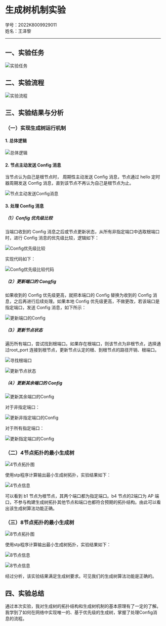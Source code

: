 # 生成树机制实验

学号：2022K8009929011  
姓名：王泽黎  

---

## 一、实验任务

![实验任务](./img/实验任务.png)

## 二、实验流程

![实验流程](./img/实验流程.png)

## 三、实验结果与分析

### （一）实现生成树运行机制

#### 1. 总体逻辑

![总体逻辑](./img/总体逻辑.png)

#### 2. 节点主动发送 Config 消息

当节点认为自己是根节点时， 周期性主动发送 Config 消息，节点通过 hello 定时器周期发送 Config 消息，直到该节点不再认为自己是根节点为止。

![节点主动发送Config消息](./img/发送configcode.png)

#### 3. 处理 Config 消息

##### （1）Config 优先级比较

当端口收到的 Config 消息之后或节点更新状态，从所有非指定端口中选取根端口时，进行 Config 消息的优先级比较，逻辑如下：

![Config优先级比较](./img/Config优先级比较逻辑.png)

实现代码如下：

![Config优先级比较代码](./img/config比较code.png)

##### （2）更新端口的 Congfig

如果收到的 Config 优先级更高，就把本端口的 Config 替换为收到的 Config 消息，之后再进行后续处理。如果本地 Config 优先级更高，不做更改，若该端口是指定端口，发送 Config 消息，如下所示：

![更新端口的Config](./img/更新configcode.png)

##### （3）更新节点状态

遍历所有端口，尝试找到根端口。如果存在根端口，则该节点为非根节点，选择通过root_port 连接到根节点，更新节点认定的根、到根节点的路径开销、根端口。

![寻找根端口](./img/寻找根端口code.png)

![更新节点状态](./img/更新节点状态code.png)

##### （4）更新其余端口的 Config

![更新其余端口的Config](./img/更新端口Config.png)

对于非指定端口：

![更新非指定端口的Config](./img/非指定端口code.png)

对于所有指定端口：

![更新指定端口的Config](./img/指定端口code.png)

### （二）4节点拓扑的最小生成树

![4节点拓扑图](./img/4节点拓扑图.png)

使用stp程序计算输出最小生成树拓扑，实验结果如下：

![4节点信息](./img/4节点信息.png)

可以看到 b1 节点为根节点，其两个端口都为指定端口。b4 节点的2端口为 AP 端口，不参与构建生成树拓扑其他节点和端口也都符合预期的拓扑结构。由此可以看出该生成树算法功能正确。

### （三）8节点拓扑的最小生成树

![8节点拓扑图](./img/8节点拓扑图.png)

使用stp程序计算输出最小生成树拓扑，实验结果如下：

![8节点信息](./img/8节点信息1.png)

![8节点信息](./img/8节点信息2.png)

经过分析，该实验结果满足生成树要求。可见我们的生成树算法功能是正确的。

## 四、实验总结

通过本次实验，我对生成树的拓扑结构和生成树机制的基本原理有了一定的了解。我学到了如何在网络中实现唯一的、基于优先级的生成树，掌握了处理Config消息的流程。
